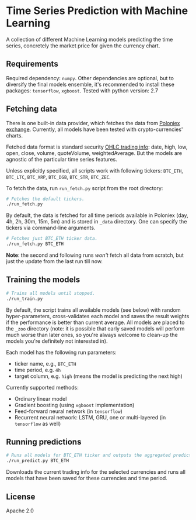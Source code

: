 # Time Series Prediction with Machine Learning

A collection of different Machine Learning models predicting the time series, 
concretely the market price for given the currency chart.

Requirements
------------

Required dependency: `numpy`. Other dependencies are optional, but to diversify the final models ensemble, 
it's recommended to install these packages:  `tensorflow`, `xgboost`.
Tested with python version: 2.7

Fetching data
-------------

There is one built-in data provider, which fetches the data from [Poloniex exchange](https://poloniex.com/exchange).
Currently, all models have been tested with crypto-currencies' charts.

Fetched data format is standard security [OHLC trading info](https://en.wikipedia.org/wiki/Open-high-low-close_chart): 
date, high, low, open, close, volume, quoteVolume, weightedAverage.
But the models are agnostic of the particular time series features.

Unless explicitly specified, all scripts work with following tickers: 
`BTC_ETH`, `BTC_LTC`, `BTC_XRP`, `BTC_DGB`, `BTC_STR`, `BTC_ZEC`.

To fetch the data, run `run_fetch.py` script from the root directory:

```sh
# Fetches the default tickers.
./run_fetch.py
```

By default, the data is fetched for all time periods available in Poloniex (day, 4h, 2h, 30m, 15m, 5m) 
and is stored in `_data` directory. One can specify the tickers via command-line arguments.

```sh
# Fetches just BTC_ETH ticker data.
./run_fetch.py BTC_ETH
```

**Note**: the second and following runs *won't* fetch all data from scratch, but just the update from the last run till now.

Training the models
-------------------

```sh
# Trains all models until stopped.
./run_train.py
```

By default, the script trains all available models (see below) with random hyper-parameters, cross-validates each model and
saves the result weights if the performance is better than current average. All models are placed to the `_zoo` directory
(note: it is possible that early saved models will perform much worse than later ones, so 
you're always welcome to clean-up the models you're definitely not interested in).

Each model has the following run parameters:
 - ticker name, e.g., `BTC_ETH`
 - time period, e.g. `4h`
 - target column, e.g. `high` (means the model is predicting the next high)

Currently supported methods:
- Ordinary linear model
- Gradient boosting (using `xgboost` implementation)
- Feed-forward neural network (in `tensorflow`)
- Recurrent neural network: LSTM, GRU, one or multi-layered (in `tensorflow` as well)

Running predictions
-------------------

```sh
# Runs all models for BTC_ETH ticker and outputs the aggregated prediction.
./run_predict.py BTC_ETH
```

Downloads the current trading info for the selected currencies and runs all models that 
have been saved for these currencies and time period.

License
-------

Apache 2.0
